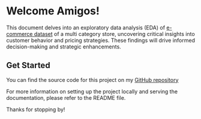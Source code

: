 # Welcome Amigos!

This document delves into an exploratory data analysis (EDA) of [e-commerce dataset](https://www.kaggle.com/datasets/mkechinov/ecommerce-behavior-data-from-multi-category-store) of a multi category store, uncovering critical insights into customer behavior and pricing strategies. These findings will drive informed decision-making and strategic enhancements.

## Get Started

You can find the source code for this project on my [GitHub repository](https://github.com/Sherwin-14/shopease_analysis)

For more information on setting up the project locally and serving the documentation, please refer to the README file.

Thanks for stopping by!



